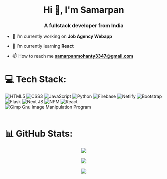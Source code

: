 <h1 align="center">Hi 👋, I'm Samarpan</h1>
<h3 align="center">A fullstack developer from India</h3>

- 🔭 I’m currently working on **Job Agency Webapp**

- 🌱 I’m currently learning **React**

- 📫 How to reach me **samarpanmohanty3347@gmail.com**



# 💻 Tech Stack:
![HTML5](https://img.shields.io/badge/html5-%23E34F26.svg?style=for-the-badge&logo=html5&logoColor=white) ![CSS3](https://img.shields.io/badge/css3-%231572B6.svg?style=for-the-badge&logo=css3&logoColor=white)  ![JavaScript](https://img.shields.io/badge/javascript-%23323330.svg?style=for-the-badge&logo=javascript&logoColor=%23F7DF1E) ![Python](https://img.shields.io/badge/python-3670A0?style=for-the-badge&logo=python&logoColor=ffdd54) ![Firebase](https://img.shields.io/badge/firebase-%23039BE5.svg?style=for-the-badge&logo=firebase) ![Netlify](https://img.shields.io/badge/netlify-%23000000.svg?style=for-the-badge&logo=netlify&logoColor=#00C7B7) ![Bootstrap](https://img.shields.io/badge/bootstrap-%23563D7C.svg?style=for-the-badge&logo=bootstrap&logoColor=white) ![Flask](https://img.shields.io/badge/flask-%23000.svg?style=for-the-badge&logo=flask&logoColor=white) ![Next JS](https://img.shields.io/badge/Next-black?style=for-the-badge&logo=next.js&logoColor=white) ![NPM](https://img.shields.io/badge/NPM-%23000000.svg?style=for-the-badge&logo=npm&logoColor=white) ![React](https://img.shields.io/badge/react-%2320232a.svg?style=for-the-badge&logo=react&logoColor=%2361DAFB) ![Gimp Gnu Image Manipulation Program](https://img.shields.io/badge/Gimp-657D8B?style=for-the-badge&logo=gimp&logoColor=FFFFFF) 
<br/>
<br/>

# 📊 GitHub Stats:
<div align="center">
<a href="https://github.com/Samarpan1122/github-readme-stats">
  <img align="center" src="https://github-readme-stats-dun-xi.vercel.app/api?username=Samarpan1122&&show_icons=true&count_private=true&theme=synthwave" />
</a>
</div>
<br/>
<div align="center">
<a href="https://github.com/Samarpan1122/github-readme-stats">
  <img align="center" src="https://github-readme-stats-dun-xi.vercel.app/api/top-langs/?username=Samarpan1122&&hide_progress=true&&langs_count=7&count_private=true&hide=CMake,WebAssembly,PureBasic,C,c%2B%2B,swift,kotlin&theme=dark&exclude_repo=configs,dotfiles"/>
</a>
</div>
<br/>
<div align="center">
<img src="https://komarev.com/ghpvc/?username=Samarpan1122"/>
</div>


